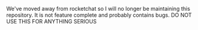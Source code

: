 We've moved away from rocketchat so I will no longer be maintaining this repository. It is not feature complete and probably contains bugs. DO NOT USE THIS FOR ANYTHING SERIOUS
